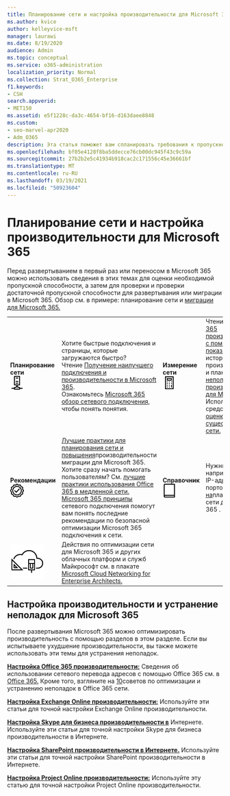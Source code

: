 ```yaml
---
title: Планирование сети и настройка производительности для Microsoft 365
ms.author: kvice
author: kelleyvice-msft
manager: laurawi
ms.date: 8/19/2020
audience: Admin
ms.topic: conceptual
ms.service: o365-administration
localization_priority: Normal
ms.collection: Strat_O365_Enterprise
f1.keywords:
- CSH
search.appverid:
- MET150
ms.assetid: e5f1228c-da3c-4654-bf16-d163daee8848
ms.custom:
- seo-marvel-apr2020
- Adm_O365
description: Эта статья поможет вам спланировать требования к пропускной способности сети для Microsoft 365, а также точной настройки и устранения неполадок.
ms.openlocfilehash: bf05e4128f8ba5ddecce76cb00dc945f43c9c59a
ms.sourcegitcommit: 27b2b2e5c41934b918cac2c171556c45e36661bf
ms.translationtype: MT
ms.contentlocale: ru-RU
ms.lasthandoff: 03/19/2021
ms.locfileid: "50923604"
---
```

# <a name="network-planning-and-performance-tuning-for-microsoft-365"></a>Планирование сети и настройка производительности для Microsoft 365
Перед развертыванием в первый раз или переносом в Microsoft 365 можно использовать сведения в этих темах для оценки необходимой пропускной способности, а затем для проверки и проверки достаточной пропускной способности для развертывания или миграции в Microsoft 365. Обзор см. в примере: планирование сети и [миграции для Microsoft 365.](network-and-migration-planning.md)
  
|||||
|:-----|:-----|:-----|:-----|
|**Планирование сети** <br/> ![Сеть](../media/5e9dcd06-601b-4b28-88dc-f524e7548794.png)           <br/> |Хотите быстрые подключения и страницы, которые загружаются быстро?  <br/> Чтение [Получение наилучшего подключения и производительности в Microsoft 365](https://aka.ms/o365perfprinciples).<br/>Ознакомьтесь [Microsoft 365 обзор сетевого подключения,](microsoft-365-networking-overview.md) чтобы понять понятия.<br/> |**Измерение сети** <br/> ![Калькулятор](../media/d690a132-4884-40eb-a918-526bb3dff3cc.png)           <br/> |Чтение [Microsoft 365 производительности с помощью базовых показателей](performance-tuning-using-baselines-and-history.md) и истории производительности и плана устранения [неполадок производительности для Microsoft 365](performance-troubleshooting-plan.md).  <br/> Используйте эти средства для [оценки существующей сети.](network-and-migration-planning.md#calculators)  <br/> |
|**Рекомендации** <br/> ![Рекомендации](../media/2a659a5c-1007-47d3-a6c6-a19e018ab29b.png)           <br/> |[Лучшие практики для планирования сети и повышения](network-and-migration-planning.md#BestPractices)производительности миграции для Microsoft 365. Хотите сразу начать помогать пользователям? См. [лучшие практики использования Office 365 в медленной сети.](https://support.office.com/article/fd16c8d2-4799-4c39-8fd7-045f06640166)  <br/> [Microsoft 365 принципы](./microsoft-365-network-connectivity-principles.md) сетевого подключения помогут вам понять последние рекомендации по безопасной оптимизации Microsoft 365 подключения к сети.  <br/> |**Справочник** <br/> ![Книга или журнал](../media/56dff3c1-f605-48d8-811f-7d13ce639ecd.png)           <br/> |Нужны сведения, например список IP-адресов и портов? См. [ссылку на](network-and-migration-planning.md#NetReference)планирование сети для Microsoft 365 .  <br/> |
|![См. плакат Microsoft Cloud Networking для Enterprise архитекторов](../media/3094be9f-2407-4fa5-896d-aa66ef7b9bb9.png)           <br/> |Действия по оптимизации сети для Microsoft 365 и других облачных платформ и служб Майкрософт см. в плакате [Microsoft Cloud Networking for Enterprise Architects.](../solutions/cloud-architecture-models.md)  <br/> |
   
## <a name="performance-tuning-and-troubleshooting-resources-for-microsoft-365"></a>Настройка производительности и устранение неполадок для Microsoft 365
<a name="apptuning"> </a>

После развертывания Microsoft 365 можно оптимизировать производительность с помощью разделов в этом разделе. Если вы испытываете ухудшение производительности, вы также можете использовать эти темы для устранения неполадок.
  
 **[Настройка Office 365 производительности:](tune-microsoft-365-performance.md)** Сведения об использовании сетевого перевода адресов с помощью Office 365 см. в [Office 365.](nat-support-with-microsoft-365.md) Кроме того, взгляните на [10](/archive/blogs/onthewire/top-10-tips-for-optimising-troubleshooting-your-office-365-network-connectivity)советов по оптимизации и устранению неполадок в Office 365 сети. 
  
 **[Настройка Exchange Online производительности:](tune-exchange-online-performance.md)** Используйте эти статьи для точной настройки Exchange Online производительности. 
  
 **[Настройка Skype для бизнеса производительности в](tune-skype-for-business-online-performance.md)** Интернете. Используйте эти статьи для точной настройки Skype для бизнеса производительности в Интернете. 
  
 **[Настройка SharePoint производительности в Интернете.](tune-sharepoint-online-performance.md)** Используйте эти статьи для точной настройки SharePoint производительности в Интернете. 
  
 **[Настройка Project Online производительности:](https://support.office.com/article/12ba0ebd-c616-42e5-b9b6-cad570e8409c)** Используйте эту статью для точной настройки Project Online производительности.